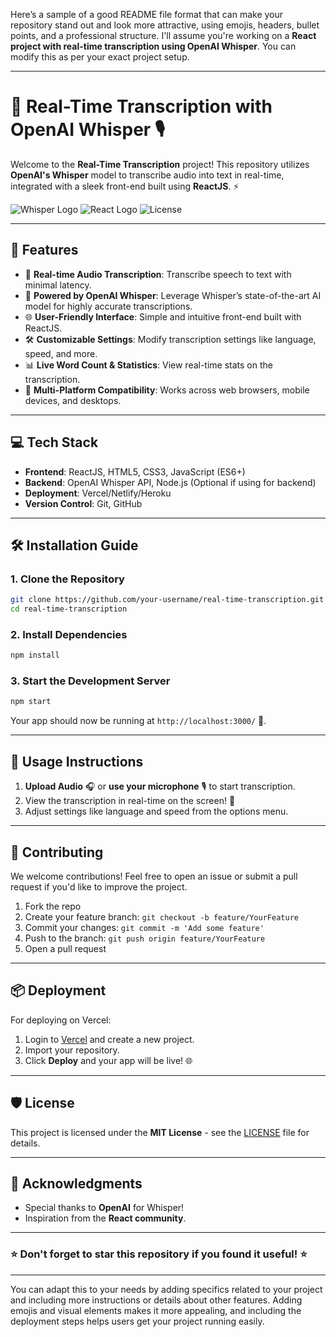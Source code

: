 Here’s a sample of a good README file format that can make your repository stand out and look more attractive, using emojis, headers, bullet points, and a professional structure. I'll assume you're working on a **React project with real-time transcription using OpenAI Whisper**. You can modify this as per your exact project setup.

---

# 📝 **Real-Time Transcription with OpenAI Whisper** 🎙️

Welcome to the **Real-Time Transcription** project! This repository utilizes **OpenAI's Whisper** model to transcribe audio into text in real-time, integrated with a sleek front-end built using **ReactJS**. ⚡

![Whisper Logo](https://img.shields.io/badge/OpenAI-Whisper-blue) ![React Logo](https://img.shields.io/badge/ReactJS-UI-green) ![License](https://img.shields.io/badge/License-MIT-blue.svg)

---

## 🚀 **Features** 
- 🎤 **Real-time Audio Transcription**: Transcribe speech to text with minimal latency.
- 🧠 **Powered by OpenAI Whisper**: Leverage Whisper’s state-of-the-art AI model for highly accurate transcriptions.
- 🌐 **User-Friendly Interface**: Simple and intuitive front-end built with ReactJS.
- 🛠️ **Customizable Settings**: Modify transcription settings like language, speed, and more.
- 📊 **Live Word Count & Statistics**: View real-time stats on the transcription.
- 🔄 **Multi-Platform Compatibility**: Works across web browsers, mobile devices, and desktops.
  
---

## 💻 **Tech Stack**
- **Frontend**: ReactJS, HTML5, CSS3, JavaScript (ES6+)
- **Backend**: OpenAI Whisper API, Node.js (Optional if using for backend)
- **Deployment**: Vercel/Netlify/Heroku
- **Version Control**: Git, GitHub

---

## 🛠️ **Installation Guide**

### 1. Clone the Repository
```bash
git clone https://github.com/your-username/real-time-transcription.git
cd real-time-transcription
```

### 2. Install Dependencies
```bash
npm install
```

### 3. Start the Development Server
```bash
npm start
```

Your app should now be running at `http://localhost:3000/` 🚀.

---

## 📝 **Usage Instructions**
1. **Upload Audio** 🎧 or **use your microphone** 🎙️ to start transcription.
2. View the transcription in real-time on the screen! 💬
3. Adjust settings like language and speed from the options menu.

---

## 🤝 **Contributing**

We welcome contributions! Feel free to open an issue or submit a pull request if you'd like to improve the project.

1. Fork the repo
2. Create your feature branch: `git checkout -b feature/YourFeature`
3. Commit your changes: `git commit -m 'Add some feature'`
4. Push to the branch: `git push origin feature/YourFeature`
5. Open a pull request

---

## 📦 **Deployment**
For deploying on Vercel:
1. Login to [Vercel](https://vercel.com/) and create a new project.
2. Import your repository.
3. Click **Deploy** and your app will be live! 🌐

---

## 🛡️ **License**

This project is licensed under the **MIT License** - see the [LICENSE](LICENSE) file for details.

---

## 🙌 **Acknowledgments**
- Special thanks to **OpenAI** for Whisper!  
- Inspiration from the **React community**.  

---

### ⭐ **Don't forget to star this repository if you found it useful!** ⭐

---

You can adapt this to your needs by adding specifics related to your project and including more instructions or details about other features. Adding emojis and visual elements makes it more appealing, and including the deployment steps helps users get your project running easily.
